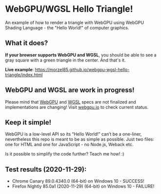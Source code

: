 # WebGPU/WGSL Hello Triangle!
An example of how to render a triangle with WebGPU using WebGPU Shading Language - the "Hello World!" of computer graphics.

## What it does?
**If your browser supports WebGPU and WGSL**, you should be able to see a gray square with a green triangle in the center. And that's it.

**Live example**: https://morzel85.github.io/webgpu-wgsl-hello-triangle/index.html 

## WebGPU and WGSL are work in progress!
Please mind that [WebGPU](https://gpuweb.github.io/gpuweb) and [WGSL](https://gpuweb.github.io/gpuweb/wgsl.html) specs are not finalized and implementations are changing! Visit [webgpu.io](https://webgpu.io) to check current status.

## Keep it simple!
WebGPU is a low-level API so its “Hello World!” can’t be a one-liner, nevertheless this repo is meant to be as simple as possible. Just two files: one for HTML and one for JavaScript - no Node.js, Weback etc.

Is it possible to simplify the code further? Teach me how! :)

## Test results (2020-11-29):
- Chrome Canary 89.0.4340.0 (64-bit) on Windows 10 - SUCCESS!
- Firefox Nightly 85.0a1 (2020-11-29) (64-bit) on Windows 10 - FAILURE!
